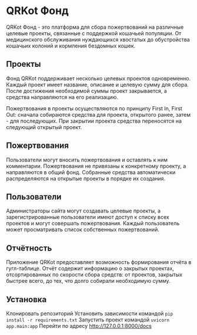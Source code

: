 # QRKot Фонд

QRKot Фонд - это платформа для сбора пожертвований на различные целевые проекты, связанные с поддержкой кошачьей популяции. От медицинского обслуживания нуждающихся хвостатых до обустройства кошачьих колоний и кормления бездомных кошек.

## Проекты

Фонд QRKot поддерживает несколько целевых проектов одновременно. Каждый проект имеет название, описание и целевую сумму для сбора. После достижения необходимой суммы проект закрывается, а средства направляются на его реализацию.

Пожертвования в проекты осуществляются по принципу First In, First Out: сначала собираются средства для проекта, открытого ранее, затем - для последующих. При закрытии проекта средства переносятся на следующий открытый проект.

## Пожертвования

Пользователи могут вносить пожертвования и оставлять к ним комментарии. Пожертвования не привязаны к конкретному проекту, а направляются в общий фонд. Собранные средства автоматически распределяются на открытые проекты в порядке их создания.

## Пользователи

Администраторы сайта могут создавать целевые проекты, а зарегистрированные пользователи имеют доступ к списку всех проектов и могут совершать пожертвования. Каждый пользователь может просматривать список собственных пожертвований.

## Отчётность

Приложение QRKot предоставляет возможность формирования отчёта в гугл-таблице. Отчёт содержит информацию о закрытых проектах, отсортированных по скорости сбора средств: от проектов, закрытых быстрее всего, до тех, что долго собирали необходимую сумму.

## Установка

Клонировать репозиторий
Установить зависимости командой `pip install -r requirements.txt`
Запустить проект командой `uvicorn app.main:app`
Перейти по адресу <http://127.0.0.1:8000/docs>

